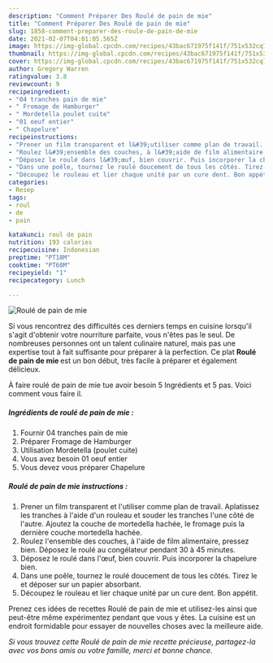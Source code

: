 ```yaml
---
description: "Comment Préparer Des Roulé de pain de mie"
title: "Comment Préparer Des Roulé de pain de mie"
slug: 1858-comment-preparer-des-roule-de-pain-de-mie
date: 2021-02-07T04:01:05.565Z
image: https://img-global.cpcdn.com/recipes/43bac671975f141f/751x532cq70/roule-de-pain-de-mie-photo-principale-de-la-recette.jpg
thumbnail: https://img-global.cpcdn.com/recipes/43bac671975f141f/751x532cq70/roule-de-pain-de-mie-photo-principale-de-la-recette.jpg
cover: https://img-global.cpcdn.com/recipes/43bac671975f141f/751x532cq70/roule-de-pain-de-mie-photo-principale-de-la-recette.jpg
author: Gregory Warren
ratingvalue: 3.8
reviewcount: 9
recipeingredient:
- "04 tranches pain de mie"
- " Fromage de Hamburger"
- " Mordetella poulet cuite"
- "01 oeuf entier"
- " Chapelure"
recipeinstructions:
- "Prener un film transparent et l&#39;utiliser comme plan de travail. Aplatissez les tranches à l&#39;aide d&#39;un rouleau et souder les tranches l&#39;une côté de l&#39;autre. Ajoutez la couche de mortedella hachée, le fromage puis la dernière couche mortedella hachée."
- "Roulez l&#39;ensemble des couches, à l&#39;aide de film alimentaire, pressez bien. Déposez le roulé au congélateur pendant 30 à 45 minutes."
- "Déposez le roulé dans l&#39;œuf, bien couvrir. Puis incorporer la chapelure bien."
- "Dans une poêle, tournez le roulé doucement de tous les côtés. Tirez le et déposer sur un papier absorbant."
- "Découpez le rouleau et lier chaque unité par un cure dent. Bon appétit."
categories:
- Resep
tags:
- roul
- de
- pain

katakunci: roul de pain 
nutrition: 193 calories
recipecuisine: Indonesian
preptime: "PT18M"
cooktime: "PT60M"
recipeyield: "1"
recipecategory: Lunch

---
```



![Roulé de pain de mie](https://img-global.cpcdn.com/recipes/43bac671975f141f/751x532cq70/roule-de-pain-de-mie-photo-principale-de-la-recette.jpg)

Si vous rencontrez des difficultés ces derniers temps en cuisine lorsqu'il s'agit d'obtenir votre nourriture parfaite, vous n'êtes pas le seul. De nombreuses personnes ont un talent culinaire naturel, mais pas une expertise tout à fait suffisante pour préparer à la perfection. Ce plat <strong> Roulé de pain de mie </strong> est un bon début, très facile à préparer et également délicieux.

<!--inarticleads1-->

À faire roulé de pain de mie tue avoir besoin 5 Ingrédients et 5 pas. Voici comment vous faire il.

##### Ingrédients de roulé de pain de mie :

1. Fournir 04 tranches pain de mie
1. Préparer  Fromage de Hamburger
1. Utilisation  Mordetella (poulet cuite)
1. Vous avez besoin 01 oeuf entier
1. Vous devez vous préparer  Chapelure




<!--inarticleads2-->

##### Roulé de pain de mie instructions :

1. Prener un film transparent et l&#39;utiliser comme plan de travail. Aplatissez les tranches à l&#39;aide d&#39;un rouleau et souder les tranches l&#39;une côté de l&#39;autre. Ajoutez la couche de mortedella hachée, le fromage puis la dernière couche mortedella hachée.
1. Roulez l&#39;ensemble des couches, à l&#39;aide de film alimentaire, pressez bien. Déposez le roulé au congélateur pendant 30 à 45 minutes.
1. Déposez le roulé dans l&#39;œuf, bien couvrir. Puis incorporer la chapelure bien.
1. Dans une poêle, tournez le roulé doucement de tous les côtés. Tirez le et déposer sur un papier absorbant.
1. Découpez le rouleau et lier chaque unité par un cure dent. Bon appétit.




<!--inarticleads1-->

<p>
Prenez ces idées de recettes Roulé de pain de mie et utilisez-les ainsi que peut-être même expérimentez pendant que vous y êtes. La cuisine est un endroit formidable pour essayer de nouvelles choses avec la meilleure aide.
</p>

<p>
<i>Si vous trouvez cette Roulé de pain de mie recette précieuse, partagez-la avec vos bons amis ou votre famille, merci et bonne chance.</i>
</p>
